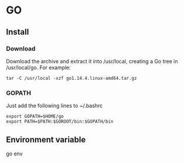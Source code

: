 # GO
## Install
### Download 
Download the archive and extract it into /usr/local, creating a Go tree in /usr/local/go. 
For example:
```
tar -C /usr/local -xzf go1.14.4.linux-amd64.tar.gz
```
### GOPATH 
Just add the following lines to ~/.bashrc
```
export GOPATH=$HOME/go
export PATH=$PATH:$GOROOT/bin:$GOPATH/bin
```

## Environment variable 
go env
